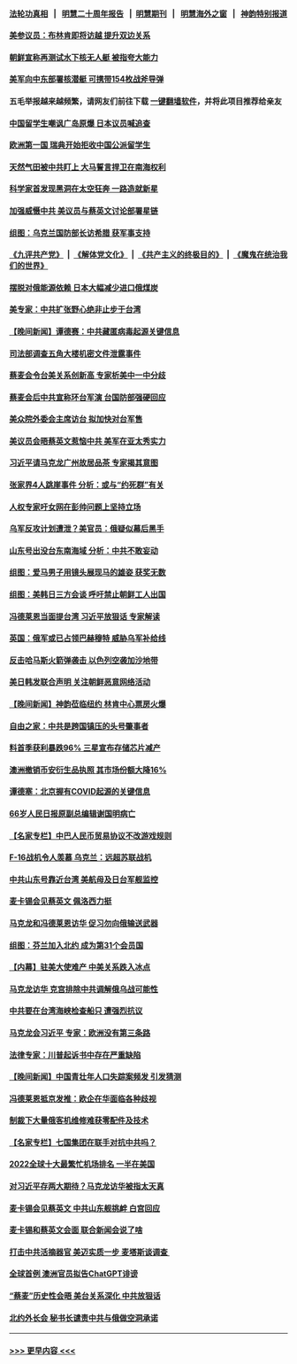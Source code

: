 #### [法轮功真相](https://github.com/gfw-breaker/truth/blob/master/README.md?t=0) &nbsp;&nbsp;|&nbsp;&nbsp; [明慧二十周年报告](https://github.com/gfw-breaker/mh-reports/blob/master/README.md?t=0) &nbsp;&nbsp;|&nbsp;&nbsp;[明慧期刊](https://github.com/gfw-breaker/mh-qikan) &nbsp;&nbsp;|&nbsp;&nbsp; [明慧海外之窗](https://github.com/gfw-breaker/mh-news/blob/master/README.md?t=0) &nbsp;&nbsp;|&nbsp;&nbsp; [神韵特别报道](https://github.com/gfw-breaker/mh-news/blob/master/shenyun.md?t=0)
#### [美参议员：布林肯即将访越 提升双边关系](../pages/nsc418/n13968377.md?t=04090643) 
#### [朝鲜宣称再测试水下核无人艇 被指夸大能力](../pages/nsc418/n13968382.md?t=04090643) 
#### [美军向中东部署核潜艇 可携带154枚战斧导弹](../pages/nsc418/n13968333.md?t=04090643) 
#### 五毛举报越来越频繁，请网友们前往下载 [一键翻墙软件](https://github.com/gfw-breaker/ssr-accounts)，并将此项目推荐给亲友
#### [中国留学生嘲讽广岛原爆 日本议员喊追查](../pages/nsc418/n13968347.md?t=04090643) 
#### [欧洲第一国 瑞典开始拒收中国公派留学生](../pages/nsc418/n13968149.md?t=04090643) 
#### [天然气田被中共盯上 大马誓言捍卫在南海权利](../pages/nsc418/n13968329.md?t=04090643) 
#### [科学家首发现黑洞在太空狂奔 一路造就新星](../pages/nsc418/n13968248.md?t=04090643) 
#### [加强威慑中共 美议员与蔡英文讨论部署星链](../pages/nsc418/n13968300.md?t=04090643) 
#### [组图：乌克兰国防部长访希腊 获军事支持](../pages/nsc418/n13968130.md?t=04090643) 
#### [《九评共产党》](https://github.com/begood0513/9ping.md/blob/master/README.md) &nbsp;|&nbsp; [《解体党文化》](../../../../jtdwh.md/blob/master/README.md)  &nbsp;|&nbsp; [《共产主义的终极目的》](../../../../gczydzjmd.md/blob/master/README.md) &nbsp;|&nbsp; [《魔鬼在统治我们的世界》](../../../../mgztzwmdsj.md/blob/master/README.md) 
#### [摆脱对俄能源依赖 日本大幅减少进口俄煤炭](../pages/nsc418/n13968166.md?t=04090643) 
#### [美专家：中共扩张野心绝非止步于台湾](../pages/nsc418/n13968090.md?t=04090643) 
#### [【晚间新闻】谭德赛：中共藏匿病毒起源关键信息](../pages/nsc418/n13968013.md?t=04090643) 
#### [司法部调查五角大楼机密文件泄露事件](../pages/nsc418/n13967956.md?t=04090643) 
#### [蔡麦会令台美关系创新高 专家析美中一中分歧](../pages/nsc418/n13967957.md?t=04090643) 
#### [蔡麦会后中共宣称环台军演 台国防部强硬回应](../pages/nsc418/n13967890.md?t=04090643) 
#### [美众院外委会主席访台 拟加快对台军售](../pages/nsc418/n13967756.md?t=04090643) 
#### [美议员会晤蔡英文惹恼中共 美军在亚太秀实力](../pages/nsc418/n13967725.md?t=04090643) 
#### [习近平请马克龙广州故居品茶 专家揭其意图](../pages/nsc418/n13967692.md?t=04090643) 
#### [张家界4人跳崖事件 分析：或与“约死群”有关](../pages/nsc418/n13967610.md?t=04090643) 
#### [人权专家吁女网在彭帅问题上坚持立场](../pages/nsc418/n13967676.md?t=04090643) 
#### [乌军反攻计划遭泄？美官员：俄疑似幕后黑手](../pages/nsc418/n13967537.md?t=04090643) 
#### [山东号出没台东南海域 分析：中共不敢妄动](../pages/nsc418/n13967312.md?t=04090643) 
#### [组图：爱马男子用镜头展现马的雄姿 获奖无数](../pages/nsc418/n13967209.md?t=04090643) 
#### [组图：美韩日三方会谈 呼吁禁止朝鲜工人出国](../pages/nsc418/n13967538.md?t=04090643) 
#### [冯德莱恩当面提台湾 习近平放狠话 专家解读](../pages/nsc418/n13967417.md?t=04090643) 
#### [英国：俄军或已占领巴赫穆特 威胁乌军补给线](../pages/nsc418/n13967449.md?t=04090643) 
#### [反击哈马斯火箭弹袭击 以色列空袭加沙地带](../pages/nsc418/n13967414.md?t=04090643) 
#### [美日韩发联合声明 关注朝鲜恶意网络活动](../pages/nsc418/n13967282.md?t=04090643) 
#### [【晚间新闻】神韵莅临纽约 林肯中心票房火爆](../pages/nsc418/n13967294.md?t=04090643) 
#### [自由之家：中共是跨国镇压的头号肇事者](../pages/nsc418/n13967246.md?t=04090643) 
#### [料首季获利暴跌96% 三星宣布存储芯片减产](../pages/nsc418/n13967122.md?t=04090643) 
#### [澳洲撤销币安衍生品执照 其市场份额大降16%](../pages/nsc418/n13966957.md?t=04090643) 
#### [谭德塞：北京握有COVID起源的关键信息](../pages/nsc418/n13966842.md?t=04090643) 
#### [66岁人民日报原副总编辑谢国明病亡](../pages/nsc418/n13966826.md?t=04090643) 
#### [【名家专栏】中巴人民币贸易协议不改游戏规则](../pages/nsc418/n13966628.md?t=04090643) 
#### [F-16战机令人羡慕 乌克兰：远超苏联战机](../pages/nsc418/n13966878.md?t=04090643) 
#### [中共山东号靠近台湾 美航母及日台军舰监控](../pages/nsc418/n13966400.md?t=04090643) 
#### [麦卡锡会见蔡英文 佩洛西力挺](../pages/nsc418/n13966850.md?t=04090643) 
#### [马克龙和冯德莱恩访华 促习勿向俄输送武器](../pages/nsc418/n13966828.md?t=04090643) 
#### [组图：芬兰加入北约 成为第31个会员国](../pages/nsc418/n13966420.md?t=04090643) 
#### [【内幕】驻美大使难产 中美关系跌入冰点](../pages/nsc418/n13966807.md?t=04090643) 
#### [马克龙访华 克宫排除中共调解俄乌战可能性](../pages/nsc418/n13966613.md?t=04090643) 
#### [中共要在台湾海峡检查船只 遭强烈抗议](../pages/nsc418/n13966708.md?t=04090643) 
#### [马克龙会习近平 专家：欧洲没有第三条路](../pages/nsc418/n13966472.md?t=04090643) 
#### [法律专家：川普起诉书中存在严重缺陷](../pages/nsc418/n13966380.md?t=04090643) 
#### [【晚间新闻】中国青壮年人口失踪案频发 引发猜测](../pages/nsc418/n13966377.md?t=04090643) 
#### [冯德莱恩抵京发推：欧企在华面临各种歧视](../pages/nsc418/n13966145.md?t=04090643) 
#### [制裁下大量俄客机维修难获零配件及技术](../pages/nsc418/n13966011.md?t=04090643) 
#### [【名家专栏】七国集团在联手对抗中共吗？](../pages/nsc418/n13965757.md?t=04090643) 
#### [2022全球十大最繁忙机场排名 一半在美国](../pages/nsc418/n13965973.md?t=04090643) 
#### [对习近平存两大期待？马克龙访华被指太天真](../pages/nsc418/n13965840.md?t=04090643) 
#### [麦卡锡会见蔡英文 中共山东舰挑衅 白宫回应](../pages/nsc418/n13965960.md?t=04090643) 
#### [麦卡锡和蔡英文会面 联合新闻会说了啥](../pages/nsc418/n13965838.md?t=04090643) 
#### [打击中共活摘器官 美迈实质一步 麦塔斯谈调查 ](../pages/nsc418/n13965753.md?t=04090643) 
#### [全球首例 澳洲官员拟告ChatGPT诽谤](../pages/nsc418/n13965857.md?t=04090643) 
#### [“蔡麦”历史性会晤 美台关系深化 中共放狠话](../pages/nsc418/n13965641.md?t=04090643) 
#### [北约外长会 秘书长谴责中共与俄做空洞承诺](../pages/nsc418/n13965822.md?t=04090643) 

----
#### [ >>> 更早内容 <<< ](../indexes/nsc418-earlier.md)
